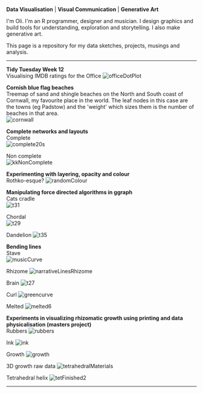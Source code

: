 **Data Visualisation** | **Visual Communication** | **Generative Art**

I'm Oli. I'm an R programmer, designer and musician. I design graphics and build tools for understanding, exploration and storytelling. I also make generative art.

This page is a repository for my data sketches, projects, musings and analysis.

----------

**Tidy Tuesday Week 12**  
Visualising IMDB ratings for the Office
![officeDotPlot](/officeDotPlot.png)

**Cornish blue flag beaches**  
Treemap of sand and shingle beaches on the North and South coast of Cornwall, my favourite place in the world. The leaf nodes in this case are the towns (eg Padstow) and the 'weight' which sizes them is the number of beaches in that area.  
![cornwall](/cornwall.png)


**Complete networks and layouts**    
Complete  
![complete20s](/complete20s.png)

Non complete  
![kkNonComplete](/kkNonComplete.png)


**Experimenting with layering, opacity and colour**  
Rothko-esque?
![randomColour](/randomColour.png)


**Manipulating force directed algorithms in ggraph**  
Cats cradle  
![t31](/t31.png)

Chordal  
![t29](/t29.png)

Dandelion
![t35](/t35.jpg)


**Bending lines**  
Stave  
![musicCurve](/musicCurve.png)

Rhizome
![narrativeLinesRhizome](/narrativeLinesRhizome.jpg)

Brain
![t27](/t27.jpg)

Curl
![greencurve](/greencurve.png)

Melted
![melted6](/melted6.png)

**Experiments in visualizing rhizomatic growth using printing and data physicalisation (masters project)**  
Rubbers
![rubbers](/rubbers.png)

Ink
![ink](/ink.png)

Growth
![growth](/growth.png)

3D growth raw data
![tetrahedralMaterials](/tetrahedralMaterials.png)

Tetrahedral helix
![tetFinished2](/tetFinished2.png)

----------




